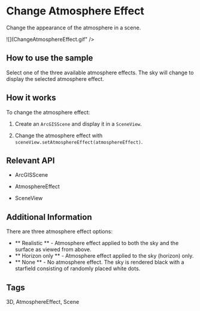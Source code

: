 # Change Atmosphere Effect

Change the appearance of the atmosphere in a scene.

![](ChangeAtmosphereEffect.gif" />

## How to use the sample

Select one of the three available atmosphere effects. The sky will change to display the selected atmosphere effect.

## How it works

To change the atmosphere effect:


1. Create an `ArcGISScene` and display it in a `SceneView`.

2. Change the atmosphere effect with `sceneView.setAtmosphereEffect(atmosphereEffect)`.


## Relevant API


* ArcGISScene

* AtmosphereEffect

* SceneView



## Additional Information
There are three atmosphere effect options:


* ** Realistic ** - Atmosphere effect applied to both the sky and the surface as viewed from above. 
* ** Horizon only ** - Atmosphere effect applied to the sky (horizon) only.
* ** None ** - No atmosphere effect. The sky is rendered black with a starfield consisting of randomly placed white dots.


## Tags

3D, AtmosphereEffect, Scene

